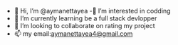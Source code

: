 - 👋 Hi, I’m @aymanettayea
-👀 I’m interested in codding
- 🌱 I’m currently learning  be a full stack devlopper
- 💞️ I’m looking to collaborate on rating my project
- 📫 my email:aymanettayea4@gmail.com
<!---
aymanettayea/aymanettayea is a ✨ special ✨ repository because its `README.md` (this file) appears on your GitHub profile.
You can click the Preview link to take a look at your changes.
--->
